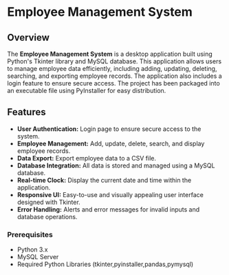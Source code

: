 # Employee Management System

## Overview

The **Employee Management System** is a desktop application built using Python's Tkinter library and MySQL database. This application allows users to manage employee data efficiently, including adding, updating, deleting, searching, and exporting employee records. The application also includes a login feature to ensure secure access. The project has been packaged into an executable file using PyInstaller for easy distribution.

## Features

- **User Authentication:** Login page to ensure secure access to the system.
- **Employee Management:** Add, update, delete, search, and display employee records.
- **Data Export:** Export employee data to a CSV file.
- **Database Integration:** All data is stored and managed using a MySQL database.
- **Real-time Clock:** Display the current date and time within the application.
- **Responsive UI:** Easy-to-use and visually appealing user interface designed with Tkinter.
- **Error Handling:** Alerts and error messages for invalid inputs and database operations.


### Prerequisites

- Python 3.x
- MySQL Server
- Required Python Libraries (tkinter,pyinstaller,pandas,pymysql)


